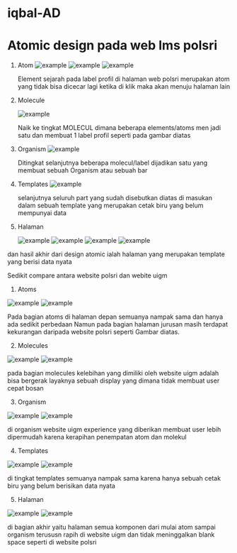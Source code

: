 # iqbal-AD

# Atomic design pada web lms polsri

1. Atom 
    ![example](https://raw.githubusercontent.com/Honk1time/iqbal-AD/main/media/ssatom.png)
    ![example](https://raw.githubusercontent.com/Honk1time/iqbal-AD/main/media/atoms1.png)
    ![example](https://raw.githubusercontent.com/Honk1time/iqbal-AD/main/media/atoms2.png)

    Element sejarah pada label profil di halaman web polsri merupakan atom yang tidak bisa dicecar lagi ketika di klik maka
    akan menuju halaman lain


2. Molecule 
    
    
    ![example](https://raw.githubusercontent.com/Honk1time/iqbal-AD/main/media/molecules.png)

    Naik ke tingkat MOLECUL dimana beberapa elements/atoms men jadi satu dan membuat 1 label profil seperti pada gambar diatas

3. Organism 
   ![example](https://raw.githubusercontent.com/Honk1time/iqbal-AD/main/media/Organism.png)
    
    Ditingkat selanjutnya beberapa molecul/label dijadikan satu yang membuat sebuah Organism atau sebuah bar 

4. Templates 
   ![example](https://raw.githubusercontent.com/Honk1time/iqbal-AD/main/media/ss1.png)
     
     selanjutnya seluruh part yang sudah disebutkan diatas di masukan dalam sebuah template yang merupakan cetak biru yang belum mempunyai data

5. Halaman 

   ![example](https://raw.githubusercontent.com/Honk1time/iqbal-AD/main/media/ss1.png)
   ![example](https://raw.githubusercontent.com/Honk1time/iqbal-AD/main/media/ss2.png)
   ![example](https://raw.githubusercontent.com/Honk1time/iqbal-AD/main/media/ss3.png)
   ![example](https://raw.githubusercontent.com/Honk1time/iqbal-AD/main/media/ss4.png)

  dan hasil akhir dari design atomic ialah halaman yang merupakan template yang berisi data nyata

  Sedikit compare antara website polsri dan webite uigm

  1. Atoms

  ![example](https://raw.githubusercontent.com/Honk1time/iqbal-AD/main/media/atomsuigm.png)
  ![example](https://raw.githubusercontent.com/Honk1time/iqbal-AD/main/media/atomspolsri.png)

  Pada bagian atoms di halaman depan semuanya nampak sama dan hanya ada sedikit perbedaan
  Namun pada bagian halaman jurusan masih terdapat kekurangan daripada website polsri seperti
  Gambar diatas.
 
2. Molecules

![example](https://raw.githubusercontent.com/Honk1time/iqbal-AD/main/media/UigmMolecules.png)
![example](https://raw.githubusercontent.com/Honk1time/iqbal-AD/main/media/ss2.png)

pada bagian molecules kelebihan yang dimiliki oleh website uigm adalah
bisa bergerak layaknya sebuah display yang dimana tidak membuat user cepat bosan

3. Organism
  
  ![example](https://raw.githubusercontent.com/Honk1time/iqbal-AD/main/media/organismUigm.png)
  ![example](https://raw.githubusercontent.com/Honk1time/iqbal-AD/main/media/ss3.png)
 
 di organism website uigm experience yang diberikan membuat user
 lebih dipermudah karena kerapihan penempatan atom dan molekul

 4. Templates

  ![example](https://raw.githubusercontent.com/Honk1time/iqbal-AD/main/media/UigmTemplates.png)
  ![example](https://raw.githubusercontent.com/Honk1time/iqbal-AD/main/media/ss1.png)
 
  
 di tingkat templates semuanya nampak sama karena hanya sebuah cetak biru
 yang belum berisikan data nyata

 
 5. Halaman

  ![example](https://raw.githubusercontent.com/Honk1time/iqbal-AD/main/media/UigmPage.png)
  ![example](https://raw.githubusercontent.com/Honk1time/iqbal-AD/main/media/ss5.png)
 

 di bagian akhir yaitu halaman semua komponen dari mulai atom sampai organism terususn rapih
 di website uigm dan tidak meninggalkan blank space seperti di website polsri

